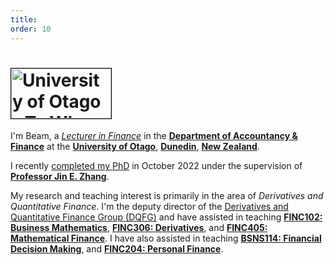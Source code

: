 ```yaml
---
title: 
order: 10
---
```

<!-- Home -->

<!--
icon: fa-regular fa-bell-slash
-->


<h1 id="logo"><a href="https://www.otago.ac.nz/"><img width="160" height="80" alt="University of Otago - Te Whare Wānanga o Otāgo" src="https://www.otago.ac.nz/_assets/_gfx/logo.png" srcset="https://www.otago.ac.nz/_assets/_gfx/logo@2x.png 2x" style="border:1px solid black;"></a></h1>

I'm Beam, a <a href="https://www.otago.ac.nz/accountancyfinance/staff/people/pakorn-beam-aschakulporn"><i>Lecturer in Finance</i></a> in the <a href="https://www.otago.ac.nz/accountancyfinance"><b>Department of Accountancy & Finance</b></a> at the <a href="https://www.otago.ac.nz/"><b>University of Otago</b></a>, <a href="https://www.dunedinnz.com/"><b>Dunedin</b></a>, <a href="https://www.newzealand.com/"><b>New Zealand</b></a>.

I recently <a href="https://hdl.handle.net/10523/13663">completed my PhD</a> in October 2022 under the supervision of <a href="https://www.otago.ac.nz/accountancyfinance/people/zhang"><b><u>Professor Jin E. Zhang</u></b></a>.

My research and teaching interest is primarily in the area of <i>Derivatives and Quantitative Finance</i>.
I'm the deputy director of the <a href="https://blogs.otago.ac.nz/dqfg/">Derivatives and Quantitative Finance Group (DQFG)</a> and have assisted in teaching 
<a href="https://www.otago.ac.nz/courses/papers/index.html?papercode=FINC102"><b>FINC102: Business Mathematics</b></a>,
<a href="https://www.otago.ac.nz/courses/papers/index.html?papercode=FINC306"><b>FINC306: Derivatives</b></a>, and
<a href="https://www.otago.ac.nz/courses/papers/index.html?papercode=FINC405"><b>FINC405: Mathematical Finance</b></a>.
I have also assisted in teaching <a href="https://www.otago.ac.nz/courses/papers/index.html?papercode=BSNS114"><b>BSNS114: Financial Decision Making</b></a>, and
<a href="https://www.otago.ac.nz/courses/papers/index.html?papercode=FINC204"><b>FINC204: Personal Finance</b></a>.


